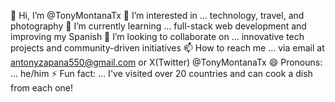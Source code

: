 👋 Hi, I’m @TonyMontanaTx
👀 I’m interested in ... technology, travel, and photography
🌱 I’m currently learning ... full-stack web development and improving my Spanish
💞️ I’m looking to collaborate on ... innovative tech projects and community-driven initiatives
📫 How to reach me ... via email at antonyzapana550@gmail.com or X(Twitter) @TonyMontanaTx
😄 Pronouns: ... he/him
⚡ Fun fact: ... I've visited over 20 countries and can cook a dish from each one!

<!---
TonyMontanaTx/TonyMontanaTx is a ✨ special ✨ repository because its `README.md` (this file) appears on your GitHub profile.
You can click the Preview link to take a look at your changes.
--->
